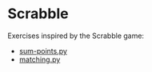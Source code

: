 # Scrabble

Exercises inspired by the Scrabble game:

- [sum-points.py](ale/sum-points.py)
- [matching.py](ale/matching.py)
